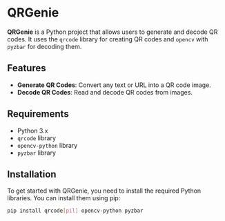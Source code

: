 # QRGenie

**QRGenie** is a Python project that allows users to generate and decode QR codes. It uses the `qrcode` library for creating QR codes and `opencv` with `pyzbar` for decoding them. 

## Features

- **Generate QR Codes**: Convert any text or URL into a QR code image.
- **Decode QR Codes**: Read and decode QR codes from images.

## Requirements

- Python 3.x
- `qrcode` library
- `opencv-python` library
- `pyzbar` library

## Installation

To get started with QRGenie, you need to install the required Python libraries. You can install them using pip:

```bash
pip install qrcode[pil] opencv-python pyzbar
